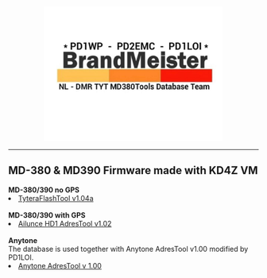 <br>
<p align="center">
<img src="img/BM-Logo.jpg" width="360"></a>
<br>
</p>
<hr>
<h2 id="english">MD-380 & MD390 Firmware made with KD4Z VM
</h2>
<b>MD-380/390 no GPS</b>
<br>
<li>
<a href="https://github.com/BM-Database/md380tools/raw/master/firmware-noGPS.bin">TyteraFlashTool v1.04a</a>
</li>
<br>
<b>MD-380/390 with GPS</b>
<br>
<li>
<a href="https://github.com/BM-Database/md380tools/raw/master/firmware-GPS.bin">Ailunce HD1 AdresTool v1.02</a>
</li>
<br>
<b>Anytone</b>
<br>
The database is used together with Anytone AdresTool v1.00 modified by PD1LOI.
<li>
<a href="https://github.com/BM-Database/database-tools/raw/master/Anytone%20AdresTool%20v%201.00.rar">Anytone AdresTool v 1.00</a>
</li>
